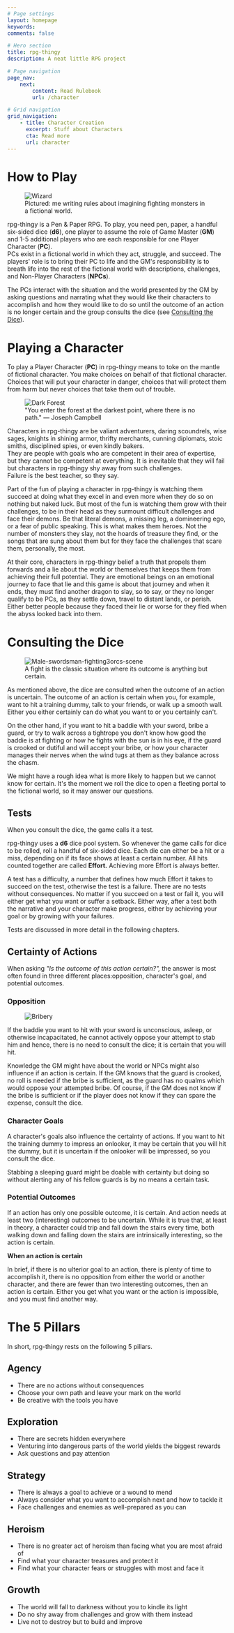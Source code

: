 ```yaml
---
# Page settings
layout: homepage
keywords:
comments: false

# Hero section
title: rpg-thingy
description: A neat little RPG project

# Page navigation
page_nav:
    next:
        content: Read Rulebook
        url: /character

# Grid navigation
grid_navigation:
    - title: Character Creation
      excerpt: Stuff about Characters
      cta: Read more
      url: character
---
```


# How to Play

<figure>
  <img src="https://i.pinimg.com/originals/b9/9f/7f/b99f7f7dd09e7d34ff50f38dbd5c8501.jpg" alt="Wizard">
  <figcaption>Pictured: me writing rules about imagining fighting monsters in a fictional world.</figcaption>
</figure>

rpg-thingy is a Pen & Paper RPG. To play, you need pen, paper, a handful six-sided dice (**d6**), one player to assume the role of Game Master (**GM**) and 1-5 additional players who are each responsible for one Player Character (**PC**).  
PCs exist in a fictional world in which they act, struggle, and succeed. The players' role is to bring their PC to life and the GM's responsibility is to breath life into the rest of the fictional world with descriptions, challenges, and Non-Player Characters (**NPCs**).

The PCs interact with the situation and the world presented by the GM by asking questions and narrating what they would like their characters to accomplish and how they would like to do so until the outcome of an action is no longer certain and the group consults the dice (see [Consulting the Dice](#consulting-the-dice)).



# Playing a Character

To play a Player Character (**PC**) in rpg-thingy means to toke on the mantle of fictional character. You make choices on behalf of that fictional character. Choices that will put your character in danger, choices that will protect them from harm but never choices that take them out of trouble.

<figure>
  <img src="https://i.pinimg.com/originals/7d/49/12/7d49128d3c55ef6d822bd949be425c2f.jpg" alt="Dark Forest">
  <figcaption>"You enter the forest at the darkest point, where there is no path." — Joseph Campbell</figcaption>
</figure>

Characters in rpg-thingy are be valiant adventurers, daring scoundrels, wise sages, knights in shining armor, thrifty merchants, cunning diplomats, stoic smiths, disciplined spies, or even kindly bakers.  
They are people with goals who are competent in their area of expertise, but they cannot be competent at everything. It is inevitable that they will fail but characters in rpg-thingy shy away from such challenges.  
Failure is the best teacher, so they say.

Part of the fun of playing a character in rpg-thingy is watching them succeed at doing what they excel in and even more when they do so on nothing but naked luck. But most of the fun is watching them grow with their challenges, to be in their head as they surmount difficult challenges and face their demons. Be that literal demons, a missing leg, a domineering ego, or a fear of public speaking. This is what makes them heroes. Not the number of monsters they slay, not the hoards of treasure they find, or the songs that are sung about them but for they face the challenges that scare them, personally, the most.

At their core, characters in rpg-thingy belief a truth that propels them forwards and a lie about the world or themselves that keeps them from achieving their full potential. They are emotional beings on an emotional journey to face that lie and this game is about that journey and when it ends, they must find another dragon to slay, so to say, or they no longer qualify to be PCs, as they settle down, travel to distant lands, or perish. Either better people because they faced their lie or worse for they fled when the abyss looked back into them.



# Consulting the Dice

<figure>
  <img src="https://i.imgur.com/8jYjsCF.jpg" alt="Male-swordsman-fighting3orcs-scene">
  <figcaption>A fight is the classic situation where its outcome is anything but certain.</figcaption>
</figure>

As mentioned above, the dice are consulted when the outcome of an action is uncertain. The outcome of an action is certain when you, for example, want to hit a training dummy, talk to your friends, or walk up a smooth wall. Either you either certainly can do what you want to or you certainly can't.

On the other hand, if you want to hit a baddie with your sword, bribe a guard, or try to walk across a tightrope you don't know how good the baddie is at fighting or how he fights with the sun is in his eye, if the guard is crooked or dutiful and will accept your bribe, or how your character manages their nerves when the wind tugs at them as they balance across the chasm.

We might have a rough idea what is more likely to happen but we cannot know for certain. It's the moment we roll the dice to open a fleeting portal to the fictional world, so it may answer our questions.


## Tests

When you consult the dice, the game calls it a test.

rpg-thingy uses a **d6** dice pool system. So whenever the game calls for dice to be rolled, roll a handful of six-sided dice. Each die can either be a hit or a miss, depending on if its face shows at least a certain number. All hits counted together are called **Effort.** Achieving more Effort is always better.

A test has a difficulty, a number that defines how much Effort it takes to succeed on the test, otherwise the test is a failure. There are no tests without consequences. No matter if you succeed on a test or fail it, you will either get what you want or suffer a setback. Either way, after a test both the narrative and your character make progress, either by achieving your goal or by growing with your failures.

Tests are discussed in more detail in the following chapters.


## Certainty of Actions

When asking _"Is the outcome of this action certain?",_ the answer is most often found in three different places:opposition, character's goal, and potential outcomes.

### Opposition

<figure>
  <img src="https://64.media.tumblr.com/5e31e601d9e6aaca1b23d942d0d9d913/tumblr_p9ykz6LNbs1ro2bqto1_1280.jpg" alt="Bribery">
</figure>

If the baddie you want to hit with your sword is unconscious, asleep, or otherwise incapacitated, he cannot actively oppose your attempt to stab him and hence, there is no need to consult the dice; it is certain that you will hit.

Knowledge the GM might have about the world or NPCs might also influence if an action is certain. If the GM knows that the guard is crooked, no roll is needed if the bribe is sufficient, as the guard has no qualms which would oppose your attempted bribe. Of course, if the GM does not know if the bribe is sufficient or if the player does not know if they can spare the expense, consult the dice.

### Character Goals

A character's goals also influence the certainty of actions. If you want to hit the training dummy to impress an onlooker, it may be certain that you will hit the dummy, but it is uncertain if the onlooker will be impressed, so you consult the dice.

Stabbing a sleeping guard might be doable with certainty but doing so without alerting any of his fellow guards is by no means a certain task.

### Potential Outcomes

If an action has only one possible outcome, it is certain. And action needs at least two (interesting) outcomes to be uncertain. While it is true that, at least in theory, a character could trip and fall down the stairs every time, both walking down and falling down the stairs are intrinsically interesting, so the action is certain.

<div class="callout callout--info">
    <p><strong>When an action is certain</strong></p>
    <p>In brief, if there is no ulterior goal to an action, there is plenty of time to accomplish it, there is no opposition from either the world or another character, and there are fewer than two interesting outcomes, then an action is certain. Either you get what you want or the action is impossible, and you must find another way.
    </p>
</div>



# The 5 Pillars

In short, rpg-thingy rests on the following 5 pillars.

## Agency

- There are no actions without consequences
- Choose your own path and leave your mark on the world
- Be creative with the tools you have

## Exploration

- There are secrets hidden everywhere
- Venturing into dangerous parts of the world yields the biggest rewards
- Ask questions and pay attention

## Strategy

- There is always a goal to achieve or a wound to mend
- Always consider what you want to accomplish next and how to tackle it
- Face challenges and enemies as well-prepared as you can

## Heroism

- There is no greater act of heroism than facing what you are most afraid of
- Find what your character treasures and protect it
- Find what your character fears or struggles with most and face it

## Growth

- The world will fall to darkness without you to kindle its light
- Do no shy away from challenges and grow with them instead
- Live not to destroy but to build and improve


